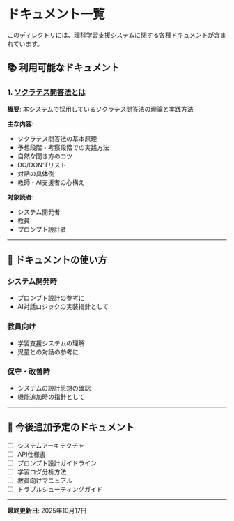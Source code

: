 # ドキュメント一覧

このディレクトリには、理科学習支援システムに関する各種ドキュメントが含まれています。

## 📚 利用可能なドキュメント

### 1. [ソクラテス問答法とは](./ソクラテス問答法とは.md)
**概要**: 本システムで採用しているソクラテス問答法の理論と実践方法

**主な内容**:
- ソクラテス問答法の基本原理
- 予想段階・考察段階での実践方法
- 自然な聞き方のコツ
- DO/DON'Tリスト
- 対話の具体例
- 教師・AI支援者の心構え

**対象読者**:
- システム開発者
- 教員
- プロンプト設計者

---

## 🎯 ドキュメントの使い方

### システム開発時
- プロンプト設計の参考に
- AI対話ロジックの実装指針として

### 教員向け
- 学習支援システムの理解
- 児童との対話の参考に

### 保守・改善時
- システムの設計思想の確認
- 機能追加時の指針として

---

## 📝 今後追加予定のドキュメント

- [ ] システムアーキテクチャ
- [ ] API仕様書
- [ ] プロンプト設計ガイドライン
- [ ] 学習ログ分析方法
- [ ] 教員向けマニュアル
- [ ] トラブルシューティングガイド

---

**最終更新日**: 2025年10月17日

